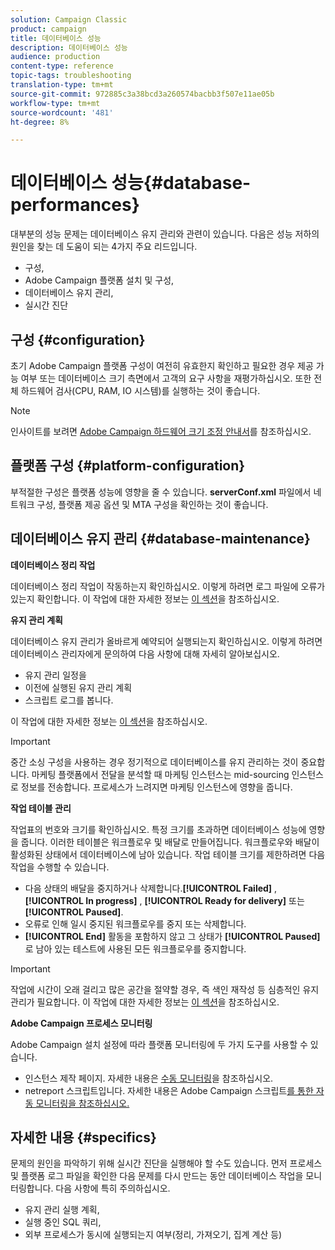```yaml
---
solution: Campaign Classic
product: campaign
title: 데이터베이스 성능
description: 데이터베이스 성능
audience: production
content-type: reference
topic-tags: troubleshooting
translation-type: tm+mt
source-git-commit: 972885c3a38bcd3a260574bacbb3f507e11ae05b
workflow-type: tm+mt
source-wordcount: '481'
ht-degree: 8%

---
```



# 데이터베이스 성능{#database-performances}

대부분의 성능 문제는 데이터베이스 유지 관리와 관련이 있습니다. 다음은 성능 저하의 원인을 찾는 데 도움이 되는 4가지 주요 리드입니다.

* 구성,
* Adobe Campaign 플랫폼 설치 및 구성,
* 데이터베이스 유지 관리,
* 실시간 진단

## 구성 {#configuration}

초기 Adobe Campaign 플랫폼 구성이 여전히 유효한지 확인하고 필요한 경우 제공 가능 여부 또는 데이터베이스 크기 측면에서 고객의 요구 사항을 재평가하십시오. 또한 전체 하드웨어 검사(CPU, RAM, IO 시스템)를 실행하는 것이 좋습니다.

>[!NOTE]
>
>인사이트를 보려면 [Adobe Campaign 하드웨어 크기 조정 안내서](https://helpx.adobe.com/kr/campaign/kb/hardware-sizing-guide.html)를 참조하십시오.

## 플랫폼 구성 {#platform-configuration}

부적절한 구성은 플랫폼 성능에 영향을 줄 수 있습니다. **serverConf.xml** 파일에서 네트워크 구성, 플랫폼 제공 옵션 및 MTA 구성을 확인하는 것이 좋습니다.

## 데이터베이스 유지 관리 {#database-maintenance}

**데이터베이스 정리 작업**

데이터베이스 정리 작업이 작동하는지 확인하십시오. 이렇게 하려면 로그 파일에 오류가 있는지 확인합니다. 이 작업에 대한 자세한 정보는 [이 섹션](../../production/using/database-cleanup-workflow.md)을 참조하십시오.

**유지 관리 계획**

데이터베이스 유지 관리가 올바르게 예약되어 실행되는지 확인하십시오. 이렇게 하려면 데이터베이스 관리자에게 문의하여 다음 사항에 대해 자세히 알아보십시오.

* 유지 관리 일정을
* 이전에 실행된 유지 관리 계획
* 스크립트 로그를 봅니다.

이 작업에 대한 자세한 정보는 [이 섹션](../../production/using/recommendations.md)을 참조하십시오.

>[!IMPORTANT]
>
>중간 소싱 구성을 사용하는 경우 정기적으로 데이터베이스를 유지 관리하는 것이 중요합니다. 마케팅 플랫폼에서 전달을 분석할 때 마케팅 인스턴스는 mid-sourcing 인스턴스로 정보를 전송합니다. 프로세스가 느려지면 마케팅 인스턴스에 영향을 줍니다.

**작업 테이블 관리**

작업표의 번호와 크기를 확인하십시오. 특정 크기를 초과하면 데이터베이스 성능에 영향을 줍니다. 이러한 테이블은 워크플로우 및 배달로 만들어집니다. 워크플로우와 배달이 활성화된 상태에서 데이터베이스에 남아 있습니다. 작업 테이블 크기를 제한하려면 다음 작업을 수행할 수 있습니다.

* 다음 상태의 배달을 중지하거나 삭제합니다.**[!UICONTROL Failed]** , **[!UICONTROL In progress]** , **[!UICONTROL Ready for delivery]** 또는 **[!UICONTROL Paused]**.
* 오류로 인해 일시 중지된 워크플로우를 중지 또는 삭제합니다.
* **[!UICONTROL End]** 활동을 포함하지 않고 그 상태가 **[!UICONTROL Paused]**&#x200B;로 남아 있는 테스트에 사용된 모든 워크플로우를 중지합니다.

>[!IMPORTANT]
>
>작업에 시간이 오래 걸리고 많은 공간을 절약할 경우, 즉 색인 재작성 등 심층적인 유지 관리가 필요합니다. 이 작업에 대한 자세한 정보는 [이 섹션](../../production/using/recommendations.md)을 참조하십시오.

**Adobe Campaign 프로세스 모니터링**

Adobe Campaign 설치 설정에 따라 플랫폼 모니터링에 두 가지 도구를 사용할 수 있습니다.

* 인스턴스 제작 페이지. 자세한 내용은 [수동 모니터링](../../production/using/monitoring-processes.md#manual-monitoring)을 참조하십시오.
* netreport 스크립트입니다. 자세한 내용은 Adobe Campaign 스크립트[를 통한 자동 모니터링을 참조하십시오.](../../production/using/monitoring-processes.md#automatic-monitoring-via-adobe-campaign-scripts)

## 자세한 내용 {#specifics}

문제의 원인을 파악하기 위해 실시간 진단을 실행해야 할 수도 있습니다. 먼저 프로세스 및 플랫폼 로그 파일을 확인한 다음 문제를 다시 만드는 동안 데이터베이스 작업을 모니터링합니다. 다음 사항에 특히 주의하십시오.

* 유지 관리 실행 계획,
* 실행 중인 SQL 쿼리,
* 외부 프로세스가 동시에 실행되는지 여부(정리, 가져오기, 집계 계산 등)

